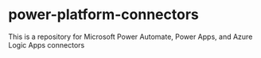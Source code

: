 # power-platform-connectors
This is a repository for Microsoft Power Automate, Power Apps, and Azure Logic Apps connectors
